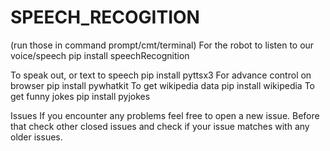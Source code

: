 # SPEECH_RECOGITION
(run those in command prompt/cmt/terminal) For the robot to listen to our voice/speech pip install speechRecognition

To speak out, or text to speech pip install pyttsx3
For advance control on browser pip install pywhatkit
To get wikipedia data pip install wikipedia
To get funny jokes pip install pyjokes

Issues
If you encounter any problems feel free to open a new issue. Before that check other closed issues and check if your issue matches with any older issues.
